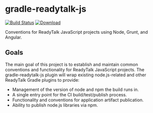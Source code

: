 gradle-readytalk-js
===================

[![Build Status](https://travis-ci.org/ReadyTalk/gradle-readytalk-js.svg?branch=master)](https://travis-ci.org/ReadyTalk/gradle-readytalk-js)
[![Download](https://api.bintray.com/packages/readytalk/plugins/gradle-readytalk-js/images/download.svg)](https://bintray.com/readytalk/plugins/gradle-readytalk-js/_latestVersion)

Conventions for ReadyTalk JavaScript projects using Node, Grunt, and Angular.

## Goals ##
The main goal of this project is to establish and maintain common conventions
and functionality for ReadyTalk JavaScript projects. The gradle-readytalk-js
plugin will wrap existing node.js-related and other ReadyTalk Gradle plugins
to provide:

- Management of the version of node and npm the build runs in.
- A single entry point for the CI build/test/publish process.
- Functionality and conventions for application artifact publication.
- Ability to publish node.js libraries via npm.
